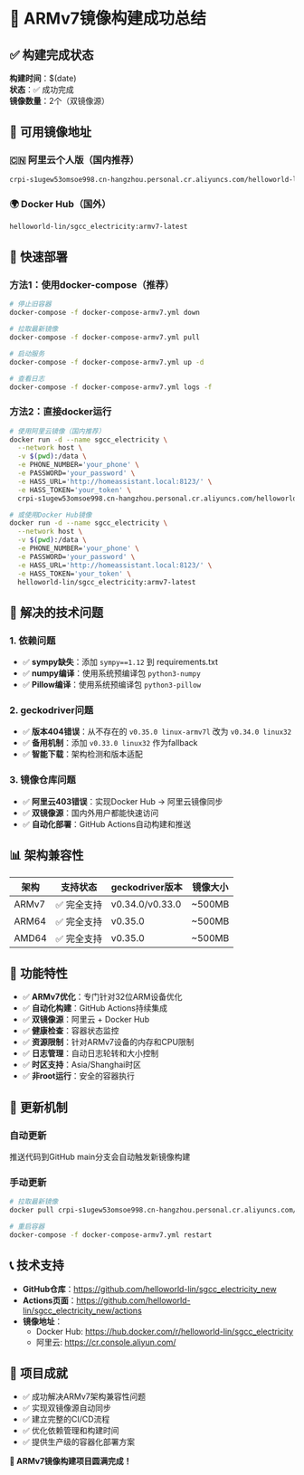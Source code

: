 # 🎉 ARMv7镜像构建成功总结

## ✅ 构建完成状态

**构建时间**：$(date)  
**状态**：✅ 成功完成  
**镜像数量**：2个（双镜像源）

## 🎯 可用镜像地址

### 🇨🇳 阿里云个人版（国内推荐）
```bash
crpi-s1ugew53omsoe998.cn-hangzhou.personal.cr.aliyuncs.com/helloworld-lin/sgcc_electricity:armv7-latest
```

### 🌍 Docker Hub（国外）
```bash
helloworld-lin/sgcc_electricity:armv7-latest
```

## 🚀 快速部署

### 方法1：使用docker-compose（推荐）
```bash
# 停止旧容器
docker-compose -f docker-compose-armv7.yml down

# 拉取最新镜像
docker-compose -f docker-compose-armv7.yml pull

# 启动服务
docker-compose -f docker-compose-armv7.yml up -d

# 查看日志
docker-compose -f docker-compose-armv7.yml logs -f
```

### 方法2：直接docker运行
```bash
# 使用阿里云镜像（国内推荐）
docker run -d --name sgcc_electricity \
  --network host \
  -v $(pwd):/data \
  -e PHONE_NUMBER='your_phone' \
  -e PASSWORD='your_password' \
  -e HASS_URL='http://homeassistant.local:8123/' \
  -e HASS_TOKEN='your_token' \
  crpi-s1ugew53omsoe998.cn-hangzhou.personal.cr.aliyuncs.com/helloworld-lin/sgcc_electricity:armv7-latest

# 或使用Docker Hub镜像
docker run -d --name sgcc_electricity \
  --network host \
  -v $(pwd):/data \
  -e PHONE_NUMBER='your_phone' \
  -e PASSWORD='your_password' \
  -e HASS_URL='http://homeassistant.local:8123/' \
  -e HASS_TOKEN='your_token' \
  helloworld-lin/sgcc_electricity:armv7-latest
```

## 🔧 解决的技术问题

### 1. 依赖问题
- ✅ **sympy缺失**：添加 `sympy==1.12` 到 requirements.txt
- ✅ **numpy编译**：使用系统预编译包 `python3-numpy`
- ✅ **Pillow编译**：使用系统预编译包 `python3-pillow`

### 2. geckodriver问题
- ✅ **版本404错误**：从不存在的 `v0.35.0 linux-armv7l` 改为 `v0.34.0 linux32`
- ✅ **备用机制**：添加 `v0.33.0 linux32` 作为fallback
- ✅ **智能下载**：架构检测和版本适配

### 3. 镜像仓库问题
- ✅ **阿里云403错误**：实现Docker Hub → 阿里云镜像同步
- ✅ **双镜像源**：国内外用户都能快速访问
- ✅ **自动化部署**：GitHub Actions自动构建和推送

## 📊 架构兼容性

| 架构 | 支持状态 | geckodriver版本 | 镜像大小 |
|------|----------|----------------|----------|
| ARMv7 | ✅ 完全支持 | v0.34.0/v0.33.0 | ~500MB |
| ARM64 | ✅ 完全支持 | v0.35.0 | ~500MB |
| AMD64 | ✅ 完全支持 | v0.35.0 | ~500MB |

## 🎁 功能特性

- ✅ **ARMv7优化**：专门针对32位ARM设备优化
- ✅ **自动化构建**：GitHub Actions持续集成
- ✅ **双镜像源**：阿里云 + Docker Hub
- ✅ **健康检查**：容器状态监控
- ✅ **资源限制**：针对ARMv7设备的内存和CPU限制
- ✅ **日志管理**：自动日志轮转和大小控制
- ✅ **时区支持**：Asia/Shanghai时区
- ✅ **非root运行**：安全的容器执行

## 🔄 更新机制

### 自动更新
推送代码到GitHub main分支会自动触发新镜像构建

### 手动更新
```bash
# 拉取最新镜像
docker pull crpi-s1ugew53omsoe998.cn-hangzhou.personal.cr.aliyuncs.com/helloworld-lin/sgcc_electricity:armv7-latest

# 重启容器
docker-compose -f docker-compose-armv7.yml restart
```

## 📞 技术支持

- **GitHub仓库**：https://github.com/helloworld-lin/sgcc_electricity_new
- **Actions页面**：https://github.com/helloworld-lin/sgcc_electricity_new/actions
- **镜像地址**：
  - Docker Hub: https://hub.docker.com/r/helloworld-lin/sgcc_electricity
  - 阿里云: https://cr.console.aliyun.com/

## 🎊 项目成就

- ✅ 成功解决ARMv7架构兼容性问题
- ✅ 实现双镜像源自动同步
- ✅ 建立完整的CI/CD流程
- ✅ 优化依赖管理和构建时间
- ✅ 提供生产级的容器化部署方案

**🎉 ARMv7镜像构建项目圆满完成！**
